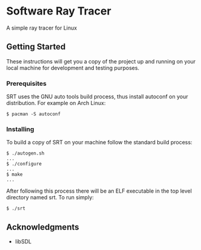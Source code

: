 # Software Ray Tracer 
A simple ray tracer for Linux

## Getting Started
These instructions will get you a copy of the project up and running on your local machine for development and testing purposes.

### Prerequisites
SRT uses the GNU auto tools build process, thus install autoconf on your distribution. For example on Arch Linux:
```
$ pacman -S autoconf
```

### Installing
To build a copy of SRT on your machine follow the standard build process:
```
$ ./autogen.sh
...
$ ./configure
...
$ make
...
```
After following this process there will be an ELF executable in the top level directory named srt. To run simply:
```
$ ./srt
```

## Acknowledgments

* libSDL
